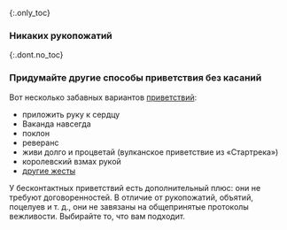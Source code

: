 {:.only_toc}
### Никаких рукопожатий

{:.dont.no_toc}
### Придумайте другие способы приветствия без касаний

Вот несколько забавных вариантов [приветствий](https://twitter.com/figgyjam/status/1234659499169857536):
- приложить руку к сердцу
- Ваканда навсегда
- поклон
- реверанс
- живи долго и процветай (вулканское приветствие из «Стартрека»)
- королевский взмах рукой
- [другие жесты](https://www.facebook.com/rashiphop/videos/224963291966743/UzpfSTU1ODc3NTY4NToxMDE1NzE2NTYzODMyNTY4Ng/?q=coronavirus&epa=FILTERS&filters=eyJycF9hdXRob3IiOiJ7XCJuYW1lXCI6XCJhdXRob3JfZnJpZW5kc19mZWVkXCIsXCJhcmdzXCI6XCJcIn0ifQ%3D%3D)

У бесконтактных приветствий есть дополнительный плюс: они не требуют договоренностей. В отличие от рукопожатий, объятий, поцелуев и т. д., они не завязаны на общепринятые протоколы вежливости. Выбирайте то, что вам подходит.
